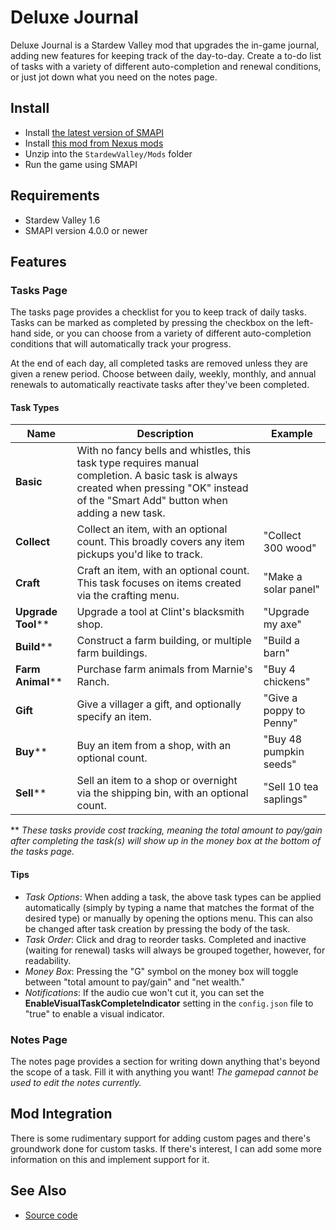 # Deluxe Journal
Deluxe Journal is a Stardew Valley mod that upgrades the in-game journal, adding new features for
keeping track of the day-to-day. Create a to-do list of tasks with a variety of different
auto-completion and renewal conditions, or just jot down what you need on the notes page.

## Install
- Install [the latest version of SMAPI](https://smapi.io)
- Install [this mod from Nexus mods](https://www.nexusmods.com/stardewvalley/mods/11436)
- Unzip into the `StardewValley/Mods` folder
- Run the game using SMAPI

## Requirements
- Stardew Valley 1.6
- SMAPI version 4.0.0 or newer

## Features

### Tasks Page
The tasks page provides a checklist for you to keep track of daily tasks. Tasks can be marked as
completed by pressing the checkbox on the left-hand side, or you can choose from a variety of
different auto-completion conditions that will automatically track your progress.

At the end of each day, all completed tasks are removed unless they are given a renew period.
Choose between daily, weekly, monthly, and annual renewals to automatically reactivate tasks
after they've been completed.

#### Task Types
| Name | Description | Example |
| ---- | ----------- | -------- |
**Basic** | With no fancy bells and whistles, this task type requires manual completion. A basic task is always created when pressing "OK" instead of the "Smart Add" button when adding a new task.
**Collect** | Collect an item, with an optional count. This broadly covers any item pickups you'd like to track. | "Collect 300 wood"
**Craft** | Craft an item, with an optional count. This task focuses on items created via the crafting menu. | "Make a solar panel"
**Upgrade Tool**\*\* | Upgrade a tool at Clint's blacksmith shop. | "Upgrade my axe"
**Build**\*\* | Construct a farm building, or multiple farm buildings. | "Build a barn"
**Farm Animal**\*\* | Purchase farm animals from Marnie's Ranch. | "Buy 4 chickens"
**Gift** | Give a villager a gift, and optionally specify an item. | "Give a poppy to Penny"
**Buy**\*\* | Buy an item from a shop, with an optional count. | "Buy 48 pumpkin seeds"
**Sell**\*\* | Sell an item to a shop or overnight via the shipping bin, with an optional count. | "Sell 10 tea saplings"

\*\* *These tasks provide cost tracking, meaning the total amount to pay/gain after completing the
task(s) will show up in the money box at the bottom of the tasks page.*

#### Tips
- *Task Options*: When adding a task, the above task types can be applied automatically (simply by
	typing a name that matches the format of the desired type) or manually by opening the options
	menu. This can also be changed after task creation by pressing the body of the task.
- *Task Order*: Click and drag to reorder tasks. Completed and inactive (waiting for renewal) tasks
	will always be grouped together, however, for readability.
- *Money Box*: Pressing the "G" symbol on the money box will toggle between "total amount to pay/gain"
	and "net wealth."
- *Notifications*: If the audio cue won't cut it, you can set the **EnableVisualTaskCompleteIndicator**
	setting in the `config.json` file to "true" to enable a visual indicator.

### Notes Page
The notes page provides a section for writing down anything that's beyond the scope of a task.
Fill it with anything you want! *The gamepad cannot be used to edit the notes currently.*

## Mod Integration
There is some rudimentary support for adding custom pages and there's groundwork done for custom tasks.
If there's interest, I can add some more information on this and implement support for it.

## See Also
- [Source code](https://github.com/MolsonCAD/DeluxeJournal)
